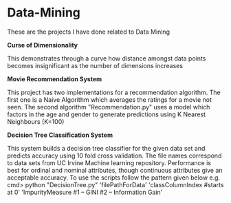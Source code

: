 # Data-Mining
These are the projects I have done related to Data Mining

**Curse of Dimensionality**

This demonstrates through a curve how distance amongst data points becomes insignificant as the number of dimensions increases

**Movie Recommendation System**

This project has two implementations for a recommendation algorithm.
The first one is a Naive Algorithm which averages the ratings for a movie not seen.
The second algorithm "Recommendation.py" uses a model which factors in the age and gender to generate predictions using K Nearest Neighbours (K=100)

**Decision Tree Classification System**

This system builds a decision tree classifier for the given data set and predicts accuracy using 10 fold cross validation. 
The file names correspond to data sets from UC Irvine Machine learning repository.
Performance is best for ordinal and nominal attributes, though continuous attributes give an acceptable accuracy.
To use the scripts follow the pattern given below
e.g. cmd> python "DecisionTree.py" 'filePathForData' 'classColumnIndex #starts at 0' 'ImpurityMeasure #1 – GINI #2 – Information Gain'

